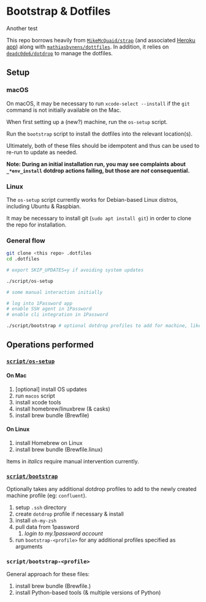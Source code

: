 # Bootstrap & Dotfiles

Another test

This repo borrows heavily from [`MikeMcQuaid/strap`](https://github.com/MikeMcQuaid/strap) (and associated [Heroku app](https://macos-strap.herokuapp.com/)) along with [`mathiasbynens/dottfiles`](https://github.com/mathiasbynens/dotfiles).
In addition, it relies on [`deadc0de6/dotdrop`](https://github.com/deadc0de6/dotdrop/) to manage the dotfiles.

## Setup

### macOS

On macOS, it may be necessary to run `xcode-select --install` if the `git` command is not initially available on the Mac.

When first setting up a (new?) machine, run the `os-setup` script.

Run the `bootstrap` script to install the dotfiles into the relevant location(s).

Ultimately, both of these files should be idempotent and thus can be used to re-run to update as needed.

**Note: During an initial installation run, you may see complaints about `_*env_install` dotdrop actions failing, but those are _not_ consequential.**

### Linux

The `os-setup` script currently works for Debian-based Linux distros, including Ubuntu & Raspbian.

It may be necessary to install git (`sudo apt install git`) in order to clone the repo for installation.

### General flow

```bash
git clone <this repo> .dotfiles
cd .dotfiles

# export SKIP_UPDATES=y if avoiding system updates

./script/os-setup

# some manual interaction initially

# log into 1Password app
# enable SSH agent in 1Password
# enable cli integration in 1Password

./script/bootstrap # optional dotdrop profiles to add for machine, like "confluent" or "personal"
```

## Operations performed

### [`script/os-setup`](script/os-setup)

#### On Mac
1. [optional] install OS updates
1. run `macos` script
1. install xcode tools
1. install homebrew/linuxbrew (& casks)
1. install brew bundle (Brewfile)

#### On Linux
1. install Homebrew on Linux
1. install brew bundle (Brewfile.linux)

Items in *italics* require manual intervention currently.

### [`script/bootstrap`](script/bootstrap)

Optionally takes any additional dotdrop profiles to add to the newly created machine profile (eg: `confluent`).

1. setup `.ssh` directory
1. create `dotdrop` profile if necessary & install
1. install `oh-my-zsh`
1. pull data from 1password
    1. *login to my.1password account*
1. run `bootstrap-<profile>` for any additional profiles specified as arguments

### `script/bootstrap-<profile>`

General approach for these files:

1. install brew bundle (Brewfile.<profile>)
2. install Python-based tools (& multiple versions of Python)
